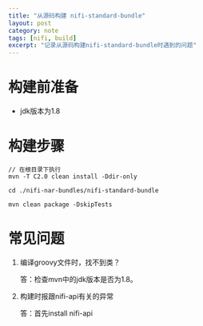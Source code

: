 ```yaml
---
title: "从源码构建 nifi-standard-bundle"
layout: post
category: note
tags: [nifi, build]
excerpt: "记录从源码构建nifi-standard-bundle时遇到的问题"
---
```


# 构建前准备

- jdk版本为1.8 

# 构建步骤
 
```
// 在根目录下执行
mvn -T C2.0 clean install -Ddir-only

cd ./nifi-nar-bundles/nifi-standard-bundle

mvn clean package -DskipTests
```

# 常见问题

1. 编译groovy文件时，找不到类？

    答：检查mvn中的jdk版本是否为1.8。

1. 构建时报跟nifi-api有关的异常

    答：首先install nifi-api
